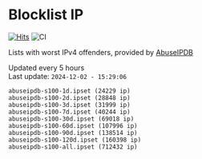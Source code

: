 # Blocklist IP

[![Hits](https://hits.seeyoufarm.com/api/count/incr/badge.svg?url=https%3A%2F%2Fgithub.com%2Fborestad%2Fblocklist-ip%2F&count_bg=%2379C83D&title_bg=%23555555&icon=&icon_color=%23E7E7E7&title=hits&edge_flat=false)](https://hits.seeyoufarm.com)  ![CI](https://img.shields.io/github/workflow/status/borestad/blocklist-ip/CI?style=flat-square)

Lists with worst IPv4 offenders, provided by [AbuseIPDB](https://www.abuseipdb.com/)

<!-- FOOTER-PLACEHOLDER -->
Updated every 5 hours<br>
Last update: `2024-12-02 - 15:29:06`
```
abuseipdb-s100-1d.ipset (24229 ip)
abuseipdb-s100-2d.ipset (28848 ip)
abuseipdb-s100-3d.ipset (31999 ip)
abuseipdb-s100-7d.ipset (40244 ip)
abuseipdb-s100-30d.ipset (69018 ip)
abuseipdb-s100-60d.ipset (107996 ip)
abuseipdb-s100-90d.ipset (138514 ip)
abuseipdb-s100-120d.ipset (160398 ip)
abuseipdb-s100-all.ipset (712432 ip)
```
